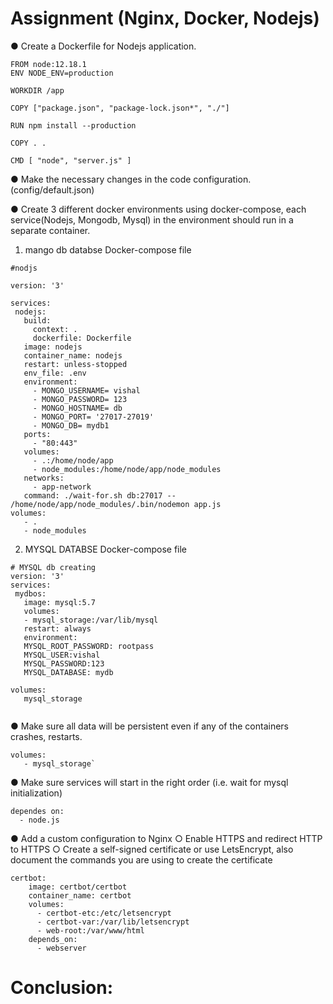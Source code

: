 # Assignment (Nginx, Docker, Nodejs)
● Create a Dockerfile for Nodejs application.

~~~
FROM node:12.18.1
ENV NODE_ENV=production

WORKDIR /app

COPY ["package.json", "package-lock.json*", "./"]

RUN npm install --production

COPY . .

CMD [ "node", "server.js" ]
~~~

● Make the necessary changes in the code configuration.
(config/default.json)


● Create 3 different docker environments using docker-compose, each
service(Nodejs, Mongodb, Mysql) in the environment should run in a
separate container.
1. mango db databse Docker-compose file
 ~~~
 #nodjs

version: '3'

services:
  nodejs:
    build:
      context: .
      dockerfile: Dockerfile
    image: nodejs
    container_name: nodejs
    restart: unless-stopped
    env_file: .env
    environment:
      - MONGO_USERNAME= vishal
      - MONGO_PASSWORD= 123
      - MONGO_HOSTNAME= db
      - MONGO_PORT= '27017-27019'
      - MONGO_DB= mydb1
    ports:
      - "80:443"
    volumes:
      - .:/home/node/app
      - node_modules:/home/node/app/node_modules
    networks:
      - app-network
    command: ./wait-for.sh db:27017 -- /home/node/app/node_modules/.bin/nodemon app.js
volumes:
	- .
	- node_modules
 ~~~
2.  MYSQL DATABSE Docker-compose file
 ~~~
 # MYSQL db creating
version: '3'  
services:
  mydbos:
    image: mysql:5.7
    volumes:
	- mysql_storage:/var/lib/mysql
    restart: always
    environment:
	MYSQL_ROOT_PASSWORD: rootpass
	MYSQL_USER:vishal
	MYSQL_PASSWORD:123
	MYSQL_DATABASE: mydb

volumes:
    mysql_storage		
    
 ~~~
● Make sure all data will be persistent even if any of the containers crashes,
restarts.
~~~
volumes:
   - mysql_storage`
 ~~~  
● Make sure services will start in the right order (i.e. wait for mysql
initialization)
~~~
dependes on:
  - node.js
 ~~~
● Add a custom configuration to Nginx
○ Enable HTTPS and redirect HTTP to HTTPS
○ Create a self-signed certificate or use LetsEncrypt, also document
the commands you are using to create the certificate
~~~
certbot:
    image: certbot/certbot
    container_name: certbot
    volumes:
      - certbot-etc:/etc/letsencrypt
      - certbot-var:/var/lib/letsencrypt
      - web-root:/var/www/html
    depends_on:
      - webserver
  ~~~

# Conclusion:

